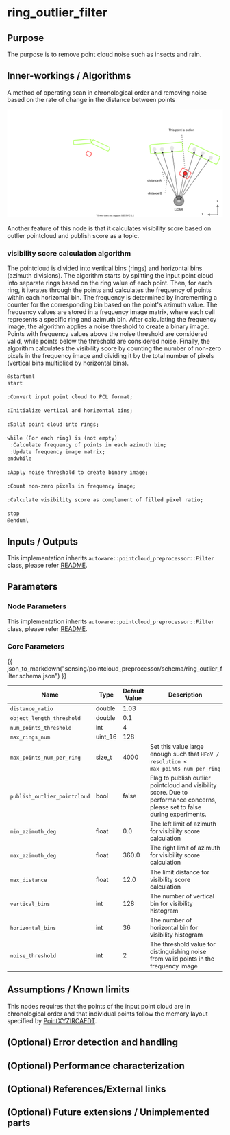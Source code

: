 # ring_outlier_filter

## Purpose

The purpose is to remove point cloud noise such as insects and rain.

## Inner-workings / Algorithms

A method of operating scan in chronological order and removing noise based on the rate of change in the distance between points

![ring_outlier_filter](./image/outlier_filter-ring.drawio.svg)

Another feature of this node is that it calculates visibility score based on outlier pointcloud and publish score as a topic.

### visibility score calculation algorithm

The pointcloud is divided into vertical bins (rings) and horizontal bins (azimuth divisions).
The algorithm starts by splitting the input point cloud into separate rings based on the ring value of each point. Then, for each ring, it iterates through the points and calculates the frequency of points within each horizontal bin. The frequency is determined by incrementing a counter for the corresponding bin based on the point's azimuth value.
The frequency values are stored in a frequency image matrix, where each cell represents a specific ring and azimuth bin. After calculating the frequency image, the algorithm applies a noise threshold to create a binary image. Points with frequency values above the noise threshold are considered valid, while points below the threshold are considered noise.
Finally, the algorithm calculates the visibility score by counting the number of non-zero pixels in the frequency image and dividing it by the total number of pixels (vertical bins multiplied by horizontal bins).

```plantuml
@startuml
start

:Convert input point cloud to PCL format;

:Initialize vertical and horizontal bins;

:Split point cloud into rings;

while (For each ring) is (not empty)
 :Calculate frequency of points in each azimuth bin;
 :Update frequency image matrix;
endwhile

:Apply noise threshold to create binary image;

:Count non-zero pixels in frequency image;

:Calculate visibility score as complement of filled pixel ratio;

stop
@enduml
```

## Inputs / Outputs

This implementation inherits `autoware::pointcloud_preprocessor::Filter` class, please refer [README](../README.md).

## Parameters

### Node Parameters

This implementation inherits `autoware::pointcloud_preprocessor::Filter` class, please refer [README](../README.md).

### Core Parameters

{{ json_to_markdown("sensing/pointcloud_preprocessor/schema/ring_outlier_filter.schema.json") }}

| Name                         | Type    | Default Value | Description                                                                                                                   |
| ---------------------------- | ------- | ------------- | ----------------------------------------------------------------------------------------------------------------------------- |
| `distance_ratio`             | double  | 1.03          |                                                                                                                               |
| `object_length_threshold`    | double  | 0.1           |                                                                                                                               |
| `num_points_threshold`       | int     | 4             |                                                                                                                               |
| `max_rings_num`              | uint_16 | 128           |                                                                                                                               |
| `max_points_num_per_ring`    | size_t  | 4000          | Set this value large enough such that `HFoV / resolution < max_points_num_per_ring`                                           |
| `publish_outlier_pointcloud` | bool    | false         | Flag to publish outlier pointcloud and visibility score. Due to performance concerns, please set to false during experiments. |
| `min_azimuth_deg`            | float   | 0.0           | The left limit of azimuth for visibility score calculation                                                                    |
| `max_azimuth_deg`            | float   | 360.0         | The right limit of azimuth for visibility score calculation                                                                   |
| `max_distance`               | float   | 12.0          | The limit distance for visibility score calculation                                                                           |
| `vertical_bins`              | int     | 128           | The number of vertical bin for visibility histogram                                                                           |
| `horizontal_bins`            | int     | 36            | The number of horizontal bin for visibility histogram                                                                         |
| `noise_threshold`            | int     | 2             | The threshold value for distinguishing noise from valid points in the frequency image                                         |

## Assumptions / Known limits

This nodes requires that the points of the input point cloud are in chronological order and that individual points follow the memory layout specified by [PointXYZIRCAEDT](../../../common/autoware_point_types/include/autoware_point_types/types.hpp#L95-L116).

## (Optional) Error detection and handling

## (Optional) Performance characterization

## (Optional) References/External links

## (Optional) Future extensions / Unimplemented parts
